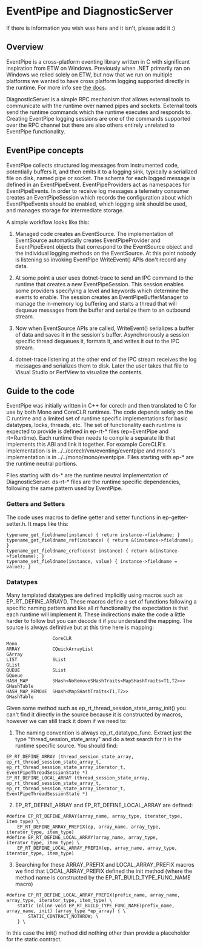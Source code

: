 # EventPipe and DiagnosticServer

If there is information you wish was here and it isn't, please add it :)

## Overview

EventPipe is a cross-platform eventing library written in C with significant inspiration from ETW
on Windows. Previously when .NET primarily ran on Windows we relied solely on ETW, but now that
we run on multiple platforms we wanted to have cross platform logging supported directly in the
runtime. For more info see [the docs](https://docs.microsoft.com/en-us/dotnet/core/diagnostics/eventpipe).

DiagnosticServer is a simple RPC mechanism that allows external tools to communicate with the
runtime over named pipes and sockets. External tools send the runtime commands which the runtime
executes and responds to. Creating EventPipe logging sessions are one of the commands supported
over the RPC channel but there are also others entirely unrelated to EventPipe functionality.

## EventPipe concepts

EventPipe collects structured log messages from instrumented code, potentially buffers it, and then
emits it to a logging sink, typically a serialized file on disk, named pipe or socket. The schema for
each logged message is defined in an EventPipeEvent. EventPipeProviders act as namespaces for
EventPipeEvents. In order to receive log messages a telemetry consumer creates an EventPipeSession
which records the configuration about which EventPipeEvents should be enabled, which logging
sink should be used, and manages storage for intermediate storage.

A simple workflow looks like this:
1. Managed code creates an EventSource. The implementation of EventSource automatically creates
EventPipeProvider and EventPipeEvent objects that correspond to the EventSource object and the
individual logging methods on the EventSource. At this point nobody is listening so invoking
EventPipe WriteEvent() APIs don't record any data.

2. At some point a user uses dotnet-trace to send an IPC command to the runtime that creates
a new EventPipeSession. This session enables some providers specifying a level and keywords
which determine the events to enable. The session creates an EventPipeBufferManager to manage
the in-memory log buffering and starts a thread that will dequeue messages from the buffer
and serialize them to an outbound stream.

3. Now when EventSource APIs are called, WriteEvent() serializes a buffer of data and saves it
in the session's buffer. Asynchronously a session specific thread dequeues it, formats it, and
writes it out to the IPC stream.

4. dotnet-trace listening at the other end of the IPC stream receives the log messages and
serializes them to disk. Later the user takes that file to Visual Studio or PerfView to visualize
the contents.


## Guide to the code

EventPipe was initially written in C++ for coreclr and then translated to C for use by both Mono and
CoreCLR runtimes. The code depends solely on the C runtime and a limited set of runtime specific
implementations for basic datatypes, locks, threads, etc. The set of functionality each runtime is
expected to provide is defined in ep-rt-* files (ep=EventPipe and rt=Runtime). Each runtime then
needs to compile a separate lib that implements this ABI and link it together. For example CoreCLR's
implementation is in ../../coreclr/vm/eventing/eventpipe and mono's implementation is in
../../mono/mono/eventpipe. Files starting with ep-* are the runtime neutral portions.

Files starting with ds-* are the runtime neutral implementation of DiagnosticServer. ds-rt-* files
are the runtime specific dependencies, following the same pattern used by EventPipe.

### Getters and Setters

The code uses macros to define getter and setter functions in ep-getter-setter.h. It maps like this:
```
typename_get_fieldname(instance) { return instance->fieldname; }
typename_get_fieldname_ref(instance) { return &(instance->fieldname); }
typename_get_fieldname_cref(const instance) { return &(instance->fieldname); }
typename_set_fieldname(instance, value) { instance->fieldname = value); }
```


### Datatypes

Many templated datatypes are defined implicitly using macros such as EP_RT_DEFINE_ARRAY().
These macros define a set of functions following a specific naming pattern and like all *rt*
functionality the expectation is that each runtime will implement it. These indirections make the
code a little harder to follow but you can decode it if you understand the mapping. The source is
always definitive but at this time here is mapping:

````
                 CoreCLR                                               Mono
ARRAY            CQuickArrayList                                       GArray
LIST             SList                                                 GList
QUEUE            SList                                                 GQueue
HASH_MAP         SHash<NoRemoveSHashTraits<MapSHashTraits<T1,T2>>>     GHashTable
HASH_MAP_REMOVE  SHash<MapSHashTraits<T1,T2>>                          GHashTable
````

Given some method such as ep_rt_thread_session_state_array_init() you can't find it directly in the
source because it is constructed by macros, however we can still track it down if we need to:
1. The naming convention is always ep_rt_datatype_func. Extract just the type
   "thread_session_state_array" and do a text search for it in the runtime specific source.
   You should find:
```
EP_RT_DEFINE_ARRAY (thread_session_state_array, ep_rt_thread_session_state_array_t, ep_rt_thread_session_state_array_iterator_t, EventPipeThreadSessionState *)
EP_RT_DEFINE_LOCAL_ARRAY (thread_session_state_array, ep_rt_thread_session_state_array_t, ep_rt_thread_session_state_array_iterator_t, EventPipeThreadSessionState *)
```
2. EP_RT_DEFINE_ARRAY and EP_RT_DEFINE_LOCAL_ARRAY are defined:
```
#define EP_RT_DEFINE_ARRAY(array_name, array_type, iterator_type, item_type) \
	EP_RT_DEFINE_ARRAY_PREFIX(ep, array_name, array_type, iterator_type, item_type)
#define EP_RT_DEFINE_LOCAL_ARRAY(array_name, array_type, iterator_type, item_type) \
	EP_RT_DEFINE_LOCAL_ARRAY_PREFIX(ep, array_name, array_type, iterator_type, item_type)
```
3. Searching for these ARRAY_PREFIX and LOCAL_ARRAY_PREFIX macros we find that LOCAL_ARRAY_PREFIX defined the
init method (where the method name is constructed by the EP_RT_BUILD_TYPE_FUNC_NAME macro)
```
#define EP_RT_DEFINE_LOCAL_ARRAY_PREFIX(prefix_name, array_name, array_type, iterator_type, item_type) \
	static inline void EP_RT_BUILD_TYPE_FUNC_NAME(prefix_name, array_name, init) (array_type *ep_array) { \
		STATIC_CONTRACT_NOTHROW; \
	} \
```
In this case the init() method did nothing other than provide a placeholder for the static contract.

